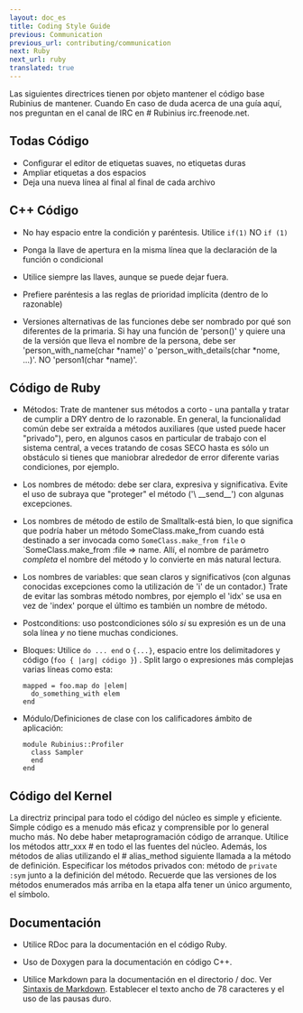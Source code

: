 ```yaml
---
layout: doc_es
title: Coding Style Guide
previous: Communication
previous_url: contributing/communication
next: Ruby
next_url: ruby
translated: true
---
```


Las siguientes directrices tienen por objeto mantener el código base Rubinius
de mantener. Cuando En caso de duda acerca de una guía aquí, nos preguntan en
el canal de IRC en # Rubinius irc.freenode.net.


## Todas Código

  * Configurar el editor de etiquetas suaves, no etiquetas duras
  * Ampliar etiquetas a dos espacios
  * Deja una nueva línea al final al final de cada archivo

## C++ Código

  * No hay espacio entre la condición y paréntesis.
      Utilice `if(1)` NO `if (1)`

  * Ponga la llave de apertura en la misma línea que la declaración de la
    función o condicional

  * Utilice siempre las llaves, aunque se puede dejar fuera.

  * Prefiere paréntesis a las reglas de prioridad implícita (dentro de lo
    razonable)

  * Versiones alternativas de las funciones debe ser nombrado por qué son
    diferentes de la primaria. Si hay una función de 'person()' y quiere una
    de la versión que lleva el nombre de la persona, debe ser
    'person_with_name(char \*name)' o 'person_with_details(char \*nome, ...)'.
    NO 'person1(char \*name)'.


## Código de Ruby

  * Métodos: Trate de mantener sus métodos a corto - una pantalla y tratar de
    cumplir a DRY dentro de lo razonable. En general, la funcionalidad común
    debe ser extraída a métodos auxiliares (que usted puede hacer "privado"),
    pero, en algunos casos en particular de trabajo con el sistema central, a
    veces tratando de cosas SECO hasta es sólo un obstáculo si tienes que
    maniobrar alrededor de error diferente varias condiciones, por ejemplo.

  * Los nombres de método: debe ser clara, expresiva y significativa. Evite el
    uso de subraya que "proteger" el método ('\ _\_send\_\_') con algunas
    excepciones.

  * Los nombres de método de estilo de Smalltalk-está bien, lo que significa
    que podría haber un método SomeClass.make_from cuando está destinado a ser
    invocada como `SomeClass.make_from file` o `SomeClass.make_from :file =>
    name. Allí, el nombre de parámetro _completa_ el nombre del método y lo
    convierte en más natural lectura.

  * Los nombres de variables: que sean claros y significativos (con algunas
    conocidas excepciones como la utilización de 'i' de un contador.) Trate de
    evitar las sombras método nombres, por ejemplo el 'idx' se usa en vez de
    'index' porque el último es también un nombre de método.

  * Postconditions: uso postcondiciones sólo *si* su expresión es un de una
    sola línea *y* no tiene muchas condiciones.

  * Bloques: Utilice `do ... end` o `{...}`, espacio entre los delimitadores
    y código (`foo { |arg| código }`) . Split largo o expresiones más complejas
    varias líneas como esta:

        mapped = foo.map do |elem|
          do_something_with elem
        end

  * Módulo/Definiciones de clase con los calificadores ámbito de aplicación:

        module Rubinius::Profiler
          class Sampler
          end
        end

## Código del Kernel

La directriz principal para todo el código del núcleo es simple y eficiente.
Simple código es a menudo más eficaz y comprensible por lo general mucho más.
No debe haber metaprogramación código de arranque. Utilice los métodos
attr_xxx # en todo el las fuentes del núcleo. Además, los métodos de alias
utilizando el # alias_method siguiente llamada a la método de definición.
Especificar los métodos privados con: método de `private :sym` junto a la
definición del método. Recuerde que las versiones de los métodos enumerados
más arriba en la etapa alfa tener un único argumento, el símbolo.

## Documentación

  * Utilice RDoc para la documentación en el código Ruby.

  * Uso de Doxygen para la documentación en código C++.

  * Utilice Markdown para la documentación en el directorio / doc. Ver
    [Sintaxis de Markdown](http://daringfireball.net/projects/markdown/syntax).
    Establecer el texto ancho de 78 caracteres y el uso de las pausas duro.

